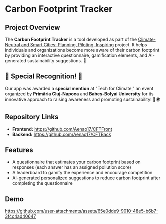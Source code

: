 # Carbon Footprint Tracker

## Project Overview
The **Carbon Footprint Tracker** is a tool developed as part of the [Climate-Neutral and Smart Cities: Planning, Piloting, Inspiring](https://research-and-innovation.ec.europa.eu/funding/funding-opportunities/funding-programmes-and-open-calls/horizon-europe/eu-missions-horizon-europe/climate-neutral-and-smart-cities_en) project. It helps individuals and organizations become more aware of their carbon footprint by providing an interactive questionnaire, gamification elements, and AI-generated sustainability suggestions. 🌱

## 🌟 **Special Recognition!** 🌟
Our app was awarded a **special mention** at "Tech for Climate," an event organized by **Primăria Cluj-Napoca** and **Babeș-Bolyai University** for its innovative approach to raising awareness and promoting sustainability! 🎉🌍

## Repository Links
- **Frontend:** https://github.com/Aenao17/CFTFront
- **Backend:** https://github.com/Aenao17/CFTBack

## Features
- A questionnaire that estimates your carbon footprint based on responses (each answer has an assigned pollution score)
- A leaderboard to gamify the experience and encourage competition
- AI-generated personalized suggestions to reduce carbon footprint after completing the questionnaire

## Demo

https://github.com/user-attachments/assets/65e0dde9-9010-48e5-b6b7-3f4c4ad40647

